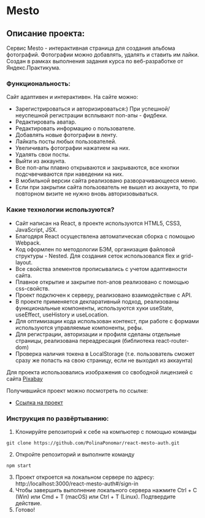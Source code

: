 # Mesto

## Описание проекта:
Cервис Mesto - интерактивная страница для создания альбома фотографий. Фотографии можно добавлять, удалять и ставить им лайки. Создан в рамках выполнения задания курса по веб-разработке от Яндекс.Практикума.

### Функциональность:
Сайт адаптивен и интерактивен. На сайте можно:
- Зарегистрироваться и авторизироваться:) При успешной/неуспешной регистрации всплывают поп-апы - фидбеки. 
- Редактировать аватар.
- Редактировать информацию о пользователе.
- Добавлять новые фотографии в ленту.
- Лайкать посты любых пользователей.
- Увеличивать фотографии нажатием на них.
- Удалять свои посты.
- Выйти из аккаунта.
- Все поп-апы плавно открываются и закрываются, все кнопки подсчвечиваются при наведении на них.
- В мобильной версии сайта реализовано разворачивающееся меню.
- Eсли при закрытии сайта пользователь не вышел из аккаунта, то при повторном визите не нужно вновь авторизовываться.

### Какие технологии используются?
- Сайт написан на React, в проекте используются HTML5, CSS3, JavaScript, JSX.
- Благодяря React осуществлена автоматическая сборка с помощью Webpack.
- Код оформлен по методологии БЭМ, организация файловой структуры - Nested. Для создания сеток использовался flex и grid-layout. 
- Все свойства элементов прописывались с учетом адаптивности сайта.
- Плавное открытие и закрытие поп-апов реализовано с помощью css-свойств.
- Проект подключен к серверу, реализовано взаимодействие с API.
- В проекте применяется декларативный подход, реализованы функциональные компоненты, используются хуки useState, useEffect, useHistory и useLocation.
- Для оптимизации кода использован контекст, при работе с формами используются управляемые компоненты, рефы.
- Для регистрации, авторизации и профиля сделаны отдельные страницы, реализована переадресация (библиотека react-router-dom)
- Проверка наличия токена в LocalStorage (т.е. пользователь сможет сразу же попасть на свою страницу, если не выходил из аккаунта)


Для проекта использовались изображения со свободной лицензией с сайта [Pixabay](https://pixabay.com/)

Получившийся проект можно посмотреть по ссылке:

* [Ссылка на проект](https://polinaponomar.github.io/react-mesto-auth/)

### Инструкция по развёртыванию:
1) Клонируйте репозиторий к себе на компьютер с помощью команды
```
git clone https://github.com/PolinaPonomar/react-mesto-auth.git
```
2) Откройте репозиторий и выполните команду
```
npm start
```
3) Проект откроется на локальном сервере по адресу: http://localhost:3000/react-mesto-auth#/sign-in
4) Чтобы завершить выполнение локального сервера нажмите Ctrl + C (Win) или Cmd + T (macOS) или Ctrl + T (Linux). Подтвердите действие.
5) Готово!
